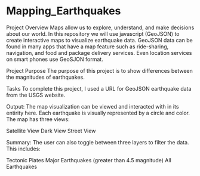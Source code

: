 # Mapping_Earthquakes

Project Overview
Maps allow us to explore, understand, and make decisions about our world. In this repository we will use javascript (GeoJSON) to create interactive maps to visualize earthquake data. GeoJSON data can be found in many apps that have a map feature such as ride-sharing, navigation, and food and package delivery services. Even location services on smart phones use GeoSJON format.

Project Purpose
The purpose of this project is to show differences between the magnitudes of earthquakes.

Tasks
To complete this project, I used a URL for GeoJSON earthquake data from the USGS website.

Output:
The map visualization can be viewed and interacted with in its entirity here.
Each earthquake is visually represented by a circle and color. The map has three views:

Satellite View
Dark View
Street View


Summary:
The user can also toggle between three layers to filter the data. This includes:

Tectonic Plates
Major Earthquakes (greater than 4.5 magnitude)
All Earthquakes




